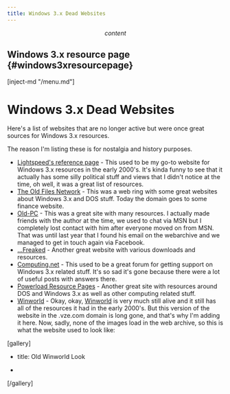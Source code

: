 ```yaml
---
title: Windows 3.x Dead Websites
---
```


$$ content $$

## Windows 3.x resource page {#windows3xresourcepage}

[inject-md "/menu.md"]

# Windows 3.x Dead Websites

Here's a list of websites that are no longer active but were once great sources for Windows 3.x resources.

The reason I'm listing these is for nostalgia and history purposes.

- [Lightspeed's reference page](https://web.archive.org/web/20031026172249/http://www.oldstuff.myagora.net:80/lightspeed/main.html) - This used to be my go-to website for Windows 3.x resources in the early 2000's. It's kinda funny to see that it actually has some silly political stuff and views that I didn't notice at the time, oh well, it was a great list of resources.
- [The Old Files Network](https://web.archive.org/web/20051210191659/http://oldfiles.org.uk/) - This was a web ring with some great websites about Windows 3.x and DOS stuff. Today the domain goes to some finance website.
- [Old-PC](https://web.archive.org/web/20050307064801/http://old-pc.tk:80/) - This was a great site with many resources. I actually made friends with the author at the time, we used to chat via MSN but I completely lost contact with him after everyone moved on from MSN. That was until last year that I found his email on the webarchive and we managed to get in touch again via Facebook.
- [...Freaked](https://web.archive.org/web/20051217033410/http://www.freaked.org/) - Another great website with various downloads and resources.
- [Computing.net](https://web.archive.org/web/20210223133725/http://www.computing.net/forum/windows31/1.html) - This used to be a great forum for getting support on Windows 3.x related stuff. It's so sad it's gone because there were a lot of useful posts with answers there.
- [Powerload Resource Pages](https://web.archive.org/web/20051223105226/http://oldfiles.org.uk/powerload/) - Another great site with resources around DOS and Windows 3.x as well as other computing related stuff.
- [Winworld](https://web.archive.org/web/20040821071402/http://fishnet.no-ip.org:81/winworld/) - Okay, okay, [Winworld](http://www.winworldpc.com) is very much still alive and it still has all of the resources it had in the early 2000's. But this version of the website in the .vze.com domain is long gone, and that's why I'm adding it here. Now, sadly, none of the images load in the web archive, so this is what the website used to look like:

[gallery]

- title: Old Winworld Look

- [](/contents/pages/windows3x/wwv4.jpg)

[/gallery]
